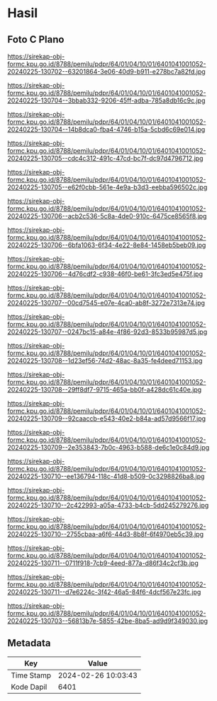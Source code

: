# Hasil

## Foto C Plano

https://sirekap-obj-formc.kpu.go.id/8788/pemilu/pdpr/64/01/04/10/01/6401041001052-20240225-130702--63201864-3e06-40d9-b911-e278bc7a82fd.jpg

https://sirekap-obj-formc.kpu.go.id/8788/pemilu/pdpr/64/01/04/10/01/6401041001052-20240225-130704--3bbab332-9206-45ff-adba-785a8db16c9c.jpg

https://sirekap-obj-formc.kpu.go.id/8788/pemilu/pdpr/64/01/04/10/01/6401041001052-20240225-130704--14b8dca0-fba4-4746-b15a-5cbd6c69e014.jpg

https://sirekap-obj-formc.kpu.go.id/8788/pemilu/pdpr/64/01/04/10/01/6401041001052-20240225-130705--cdc4c312-491c-47cd-bc7f-dc97d4796712.jpg

https://sirekap-obj-formc.kpu.go.id/8788/pemilu/pdpr/64/01/04/10/01/6401041001052-20240225-130705--e62f0cbb-561e-4e9a-b3d3-eebba596502c.jpg

https://sirekap-obj-formc.kpu.go.id/8788/pemilu/pdpr/64/01/04/10/01/6401041001052-20240225-130706--acb2c536-5c8a-4de0-910c-6475ce8565f8.jpg

https://sirekap-obj-formc.kpu.go.id/8788/pemilu/pdpr/64/01/04/10/01/6401041001052-20240225-130706--6bfa1063-6f34-4e22-8e84-1458eb5beb09.jpg

https://sirekap-obj-formc.kpu.go.id/8788/pemilu/pdpr/64/01/04/10/01/6401041001052-20240225-130706--4d76cdf2-c938-46f0-be61-3fc3ed5e475f.jpg

https://sirekap-obj-formc.kpu.go.id/8788/pemilu/pdpr/64/01/04/10/01/6401041001052-20240225-130707--00cd7545-e07e-4ca0-ab8f-3272e7313e74.jpg

https://sirekap-obj-formc.kpu.go.id/8788/pemilu/pdpr/64/01/04/10/01/6401041001052-20240225-130707--0247bc15-a84e-4f86-92d3-8533b95987d5.jpg

https://sirekap-obj-formc.kpu.go.id/8788/pemilu/pdpr/64/01/04/10/01/6401041001052-20240225-130708--1d23ef56-74d2-48ac-8a35-fe4deed71153.jpg

https://sirekap-obj-formc.kpu.go.id/8788/pemilu/pdpr/64/01/04/10/01/6401041001052-20240225-130708--29ff8df7-9715-465a-bb0f-a428dc61c40e.jpg

https://sirekap-obj-formc.kpu.go.id/8788/pemilu/pdpr/64/01/04/10/01/6401041001052-20240225-130709--92caaccb-e543-40e2-b84a-ad57d9566f17.jpg

https://sirekap-obj-formc.kpu.go.id/8788/pemilu/pdpr/64/01/04/10/01/6401041001052-20240225-130709--2e353843-7b0c-4963-b588-de6c1e0c84d9.jpg

https://sirekap-obj-formc.kpu.go.id/8788/pemilu/pdpr/64/01/04/10/01/6401041001052-20240225-130710--ee136794-118c-41d8-b509-0c3298826ba8.jpg

https://sirekap-obj-formc.kpu.go.id/8788/pemilu/pdpr/64/01/04/10/01/6401041001052-20240225-130710--2c422993-a05a-4733-b4cb-5dd245279276.jpg

https://sirekap-obj-formc.kpu.go.id/8788/pemilu/pdpr/64/01/04/10/01/6401041001052-20240225-130710--2755cbaa-a6f6-44d3-8b8f-6f4970eb5c39.jpg

https://sirekap-obj-formc.kpu.go.id/8788/pemilu/pdpr/64/01/04/10/01/6401041001052-20240225-130711--0711f918-7cb9-4eed-877a-d86f34c2cf3b.jpg

https://sirekap-obj-formc.kpu.go.id/8788/pemilu/pdpr/64/01/04/10/01/6401041001052-20240225-130711--d7e6224c-3f42-46a5-84f6-4dcf567e23fc.jpg

https://sirekap-obj-formc.kpu.go.id/8788/pemilu/pdpr/64/01/04/10/01/6401041001052-20240225-130703--56813b7e-5855-42be-8ba5-ad9d9f349030.jpg


## Metadata

| Key        | Value               |
| ---------- | ------------------- |
| Time Stamp | 2024-02-26 10:03:43 |
| Kode Dapil | 6401                |



